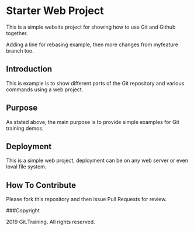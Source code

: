# Starter Web Project

This is a simple website project for
showing how to use Git and Github together.

Adding a line for rebasing example,
then more changes from myfeature branch too.

## Introduction

This is example is to show different parts
of the Git repository and various commands
using a web project.

## Purpose

As stated above, the main purpose is to
provide simple examples for Git training
demos.

## Deployment

This is a simple web project, deployment
can be on any web server or even loval
file system.

## How To Contribute

Please fork this repository and then issue Pull Requests for review.


###Copyright

2019 Git.Training. All rights reserved.